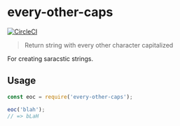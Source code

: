 # every-other-caps

[![CircleCI](https://circleci.com/gh/nwmandel/every-other-caps/tree/master.svg?style=svg&circle-token=91512774cc1dc1d7e87064975b1c2cdde2bc6e52)](https://circleci.com/gh/nwmandel/every-other-caps/tree/master)

> Return string with every other character capitalized

For creating saracstic strings.

## Usage
```js
const eoc = require('every-other-caps');

eoc('blah');
// => bLaH
```
